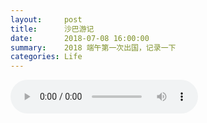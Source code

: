 ```yaml
---
layout:     post
title:      沙巴游记
date:       2018-07-08 16:00:00
summary:    2018 端午第一次出国，记录一下
categories: Life
---
```


<audio controls preload loop>
	<source src="https://gw.alipayobjects.com/os/rmsportal/tZojPiRiuFsOilZAnIWw.mp3" type="audio/mpeg">
</audio>
